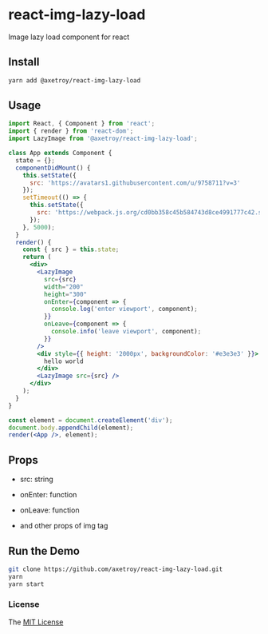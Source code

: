 # react-img-lazy-load

Image lazy load component for react

## Install

```bash
yarn add @axetroy/react-img-lazy-load
```

## Usage

```jsx harmony
import React, { Component } from 'react';
import { render } from 'react-dom';
import LazyImage from '@axetroy/react-img-lazy-load';

class App extends Component {
  state = {};
  componentDidMount() {
    this.setState({
      src: 'https://avatars1.githubusercontent.com/u/9758711?v=3'
    });
    setTimeout(() => {
      this.setState({
        src: 'https://webpack.js.org/cd0bb358c45b584743d8ce4991777c42.svg'
      });
    }, 5000);
  }
  render() {
    const { src } = this.state;
    return (
      <div>
        <LazyImage
          src={src}
          width="200"
          height="300"
          onEnter={component => {
            console.log('enter viewport', component);
          }}
          onLeave={component => {
            console.info('leave viewport', component);
          }}
        />
        <div style={{ height: '2000px', backgroundColor: '#e3e3e3' }}>
          hello world
        </div>
        <LazyImage src={src} />
      </div>
    );
  }
}

const element = document.createElement('div');
document.body.appendChild(element);
render(<App />, element);
```

## Props

- src: string

- onEnter: function

- onLeave: function

- and other props of img tag
    
## Run the Demo

```bash
git clone https://github.com/axetroy/react-img-lazy-load.git
yarn
yarn start
```

### License

The [MIT License](https://github.com/axetroy/react-img-lazy-load/blob/master/LICENSE)